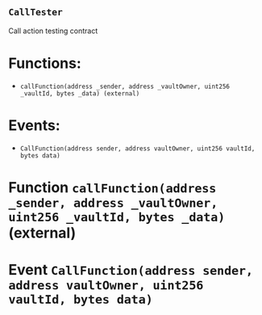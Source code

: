 ## `CallTester`

Call action testing contract

# Functions:

- `callFunction(address _sender, address _vaultOwner, uint256 _vaultId, bytes _data) (external)`

# Events:

- `CallFunction(address sender, address vaultOwner, uint256 vaultId, bytes data)`

# Function `callFunction(address _sender, address _vaultOwner, uint256 _vaultId, bytes _data)` (external)

# Event `CallFunction(address sender, address vaultOwner, uint256 vaultId, bytes data)`
